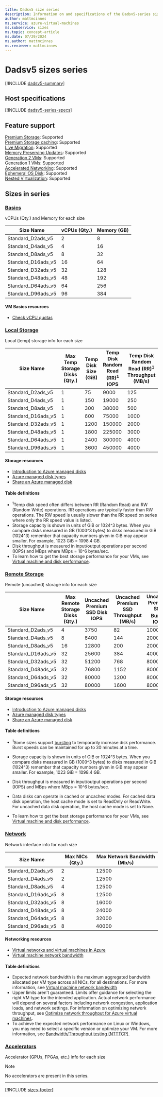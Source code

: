 ```yaml
---
title: Dadsv5 size series
description: Information on and specifications of the Dadsv5-series sizes
author: mattmcinnes
ms.service: azure-virtual-machines
ms.subservice: sizes
ms.topic: concept-article
ms.date: 07/29/2024
ms.author: mattmcinnes
ms.reviewer: mattmcinnes
---
```


# Dadsv5 sizes series

[!INCLUDE [dadsv5-summary](./includes/dadsv5-series-summary.md)]

## Host specifications
[!INCLUDE [dadsv5-series-specs](./includes/dadsv5-series-specs.md)]

## Feature support
[Premium Storage](../../premium-storage-performance.md): Supported <br>[Premium Storage caching](../../premium-storage-performance.md): Supported <br>[Live Migration](../../maintenance-and-updates.md): Supported <br>[Memory Preserving Updates](../../maintenance-and-updates.md): Supported <br>[Generation 2 VMs](../../generation-2.md): Supported <br>[Generation 1 VMs](../../generation-2.md): Supported <br>[Accelerated Networking](/azure/virtual-network/create-vm-accelerated-networking-cli): Supported <br>[Ephemeral OS Disk](../../ephemeral-os-disks.md): Supported <br>[Nested Virtualization](/virtualization/hyper-v-on-windows/user-guide/nested-virtualization): Supported <br>

## Sizes in series

### [Basics](#tab/sizebasic)

vCPUs (Qty.) and Memory for each size

| Size Name | vCPUs (Qty.) | Memory (GB) |
| --- | --- | --- |
| Standard_D2ads_v5 | 2 | 8 |
| Standard_D4ads_v5 | 4 | 16 |
| Standard_D8ads_v5 | 8 | 32 |
| Standard_D16ads_v5 | 16 | 64 |
| Standard_D32ads_v5 | 32 | 128 |
| Standard_D48ads_v5 | 48 | 192 |
| Standard_D64ads_v5 | 64 | 256 |
| Standard_D96ads_v5 | 96 | 384 |

#### VM Basics resources
- [Check vCPU quotas](../../../virtual-machines/quotas.md)

### [Local Storage](#tab/sizestoragelocal)

Local (temp) storage info for each size

| Size Name | Max Temp Storage Disks (Qty.) | Temp Disk Size (GiB) | Temp Disk Random Read (RR)<sup>1</sup> IOPS | Temp Disk Random Read (RR)<sup>1</sup> Throughput (MB/s) |
| --- | --- | --- | --- | --- |
| Standard_D2ads_v5 | 1 | 75 | 9000 | 125 |
| Standard_D4ads_v5 | 1 | 150 | 19000 | 250 |
| Standard_D8ads_v5 | 1 | 300 | 38000 | 500 |
| Standard_D16ads_v5 | 1 | 600 | 75000 | 1000 |
| Standard_D32ads_v5 | 1 | 1200 | 150000 | 2000 |
| Standard_D48ads_v5 | 1 | 1800 | 225000 | 3000 |
| Standard_D64ads_v5 | 1 | 2400 | 300000 | 4000 |
| Standard_D96ads_v5 | 1 | 3600 | 450000 | 4000 |

#### Storage resources
- [Introduction to Azure managed disks](../../../virtual-machines/managed-disks-overview.md)
- [Azure managed disk types](../../../virtual-machines/disks-types.md)
- [Share an Azure managed disk](../../../virtual-machines/disks-shared.md)

#### Table definitions
- <sup>1</sup>Temp disk speed often differs between RR (Random Read) and RW (Random Write) operations. RR operations are typically faster than RW operations. The RW speed is usually slower than the RR speed on series where only the RR speed value is listed.
- Storage capacity is shown in units of GiB or 1024^3 bytes. When you compare disks measured in GB (1000^3 bytes) to disks measured in GiB (1024^3) remember that capacity numbers given in GiB may appear smaller. For example, 1023 GiB = 1098.4 GB.
- Disk throughput is measured in input/output operations per second (IOPS) and MBps where MBps = 10^6 bytes/sec.
- To learn how to get the best storage performance for your VMs, see [Virtual machine and disk performance](../../../virtual-machines/disks-performance.md).

### [Remote Storage](#tab/sizestorageremote)

Remote (uncached) storage info for each size

| Size Name | Max Remote Storage Disks (Qty.) | Uncached Premium SSD Disk IOPS | Uncached Premium SSD Throughput (MB/s) | Uncached Premium SSD Burst<sup>1</sup> IOPS | Uncached Premium SSD Burst<sup>1</sup> Throughput (MB/s) |
| --- | --- | --- | --- | --- | --- |
| Standard_D2ads_v5 | 4 | 3750 | 82 | 10000 | 600 |
| Standard_D4ads_v5 | 8 | 6400 | 144 | 20000 | 600 |
| Standard_D8ads_v5 | 16 | 12800 | 200 | 20000 | 600 |
| Standard_D16ads_v5 | 32 | 25600 | 384 | 40000 | 800 |
| Standard_D32ads_v5 | 32 | 51200 | 768 | 80000 | 1000 |
| Standard_D48ads_v5 | 32 | 76800 | 1152 | 80000 | 2000 |
| Standard_D64ads_v5 | 32 | 80000 | 1200 | 80000 | 2000 |
| Standard_D96ads_v5 | 32 | 80000 | 1600 | 80000 | 2000 |

#### Storage resources
- [Introduction to Azure managed disks](../../../virtual-machines/managed-disks-overview.md)
- [Azure managed disk types](../../../virtual-machines/disks-types.md)
- [Share an Azure managed disk](../../../virtual-machines/disks-shared.md)

#### Table definitions
- <sup>1</sup>Some sizes support [bursting](../../disk-bursting.md) to temporarily increase disk performance. Burst speeds can be maintained for up to 30 minutes at a time.

- Storage capacity is shown in units of GiB or 1024^3 bytes. When you compare disks measured in GB (1000^3 bytes) to disks measured in GiB (1024^3) remember that capacity numbers given in GiB may appear smaller. For example, 1023 GiB = 1098.4 GB.
- Disk throughput is measured in input/output operations per second (IOPS) and MBps where MBps = 10^6 bytes/sec.
- Data disks can operate in cached or uncached modes. For cached data disk operation, the host cache mode is set to ReadOnly or ReadWrite. For uncached data disk operation, the host cache mode is set to None.
- To learn how to get the best storage performance for your VMs, see [Virtual machine and disk performance](../../../virtual-machines/disks-performance.md).


### [Network](#tab/sizenetwork)

Network interface info for each size

| Size Name | Max NICs (Qty.) | Max Network Bandwidth (Mb/s) |
| --- | --- | --- |
| Standard_D2ads_v5 | 2 | 12500 |
| Standard_D4ads_v5 | 2 | 12500 |
| Standard_D8ads_v5 | 4 | 12500 |
| Standard_D16ads_v5 | 8 | 12500 |
| Standard_D32ads_v5 | 8 | 16000 |
| Standard_D48ads_v5 | 8 | 24000 |
| Standard_D64ads_v5 | 8 | 32000 |
| Standard_D96ads_v5 | 8 | 40000 |

#### Networking resources
- [Virtual networks and virtual machines in Azure](/azure/virtual-network/network-overview)
- [Virtual machine network bandwidth](/azure/virtual-network/virtual-machine-network-throughput)

#### Table definitions
- Expected network bandwidth is the maximum aggregated bandwidth allocated per VM type across all NICs, for all destinations. For more information, see [Virtual machine network bandwidth](/azure/virtual-network/virtual-machine-network-throughput)
- Upper limits aren't guaranteed. Limits offer guidance for selecting the right VM type for the intended application. Actual network performance will depend on several factors including network congestion, application loads, and network settings. For information on optimizing network throughput, see [Optimize network throughput for Azure virtual machines](/azure/virtual-network/virtual-network-optimize-network-bandwidth). 
-  To achieve the expected network performance on Linux or Windows, you may need to select a specific version or optimize your VM. For more information, see [Bandwidth/Throughput testing (NTTTCP)](/azure/virtual-network/virtual-network-bandwidth-testing).

### [Accelerators](#tab/sizeaccelerators)

Accelerator (GPUs, FPGAs, etc.) info for each size

> [!NOTE]
> No accelerators are present in this series.

---

[!INCLUDE [sizes-footer](../includes/sizes-footer.md)]


